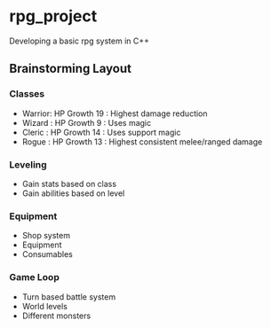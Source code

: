 # rpg_project

Developing a basic rpg system in C++

## Brainstorming Layout

### Classes

- Warrior: HP Growth 19 : Highest damage reduction
- Wizard : HP Growth 9 : Uses magic
- Cleric : HP Growth 14 : Uses support magic
- Rogue : HP Growth 13 : Highest consistent melee/ranged damage

### Leveling

- Gain stats based on class
- Gain abilities based on level

### Equipment
- Shop system
- Equipment
- Consumables

### Game Loop

- Turn based battle system
- World levels
- Different monsters